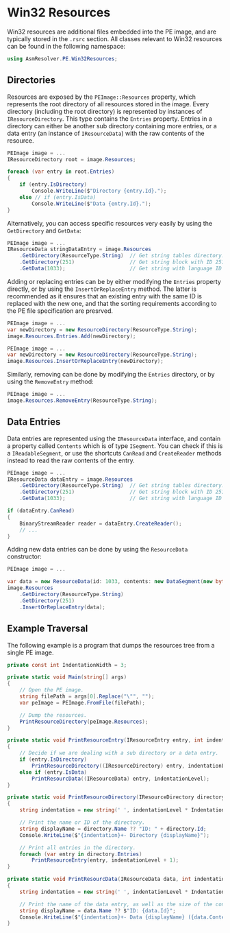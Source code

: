 # Win32 Resources

Win32 resources are additional files embedded into the PE image, and are
typically stored in the `.rsrc` section. All classes relevant to Win32
resources can be found in the following namespace:

``` csharp
using AsmResolver.PE.Win32Resources;
```

## Directories

Resources are exposed by the `PEImage::Resources` property, which
represents the root directory of all resources stored in the image.
Every directory (including the root directory) is represented by
instances of `IResourceDirectory`. This type contains the `Entries`
property. Entries in a directory can either be another sub directory
containing more entries, or a data entry (an instance of
`IResourceData`) with the raw contents of the resource.

``` csharp
PEImage image = ...
IResourceDirectory root = image.Resources;

foreach (var entry in root.Entries)
{
    if (entry.IsDirectory)
        Console.WriteLine($"Directory {entry.Id}.");
    else // if (entry.IsData)
        Console.WriteLine($"Data {entry.Id}.");
}
```

Alternatively, you can access specific resources very easily by using
the `GetDirectory` and `GetData`:

``` csharp
PEImage image = ...
IResourceData stringDataEntry = image.Resources
    .GetDirectory(ResourceType.String)  // Get string tables directory.
    .GetDirectory(251)                  // Get string block with ID 251
    .GetData(1033);                     // Get string with language ID 1033
```

Adding or replacing entries can be by either modifying the `Entries`
property directly, or by using the `InsertOrReplaceEntry` method.
The latter is recommended as it ensures that an existing entry with the
same ID is replaced with the new one, and that the sorting requirements
according to the PE file specification are presrved.

``` csharp
PEImage image = ...
var newDirectory = new ResourceDirectory(ResourceType.String);
image.Resources.Entries.Add(newDirectory);
```

``` csharp
PEImage image = ...
var newDirectory = new ResourceDirectory(ResourceType.String);
image.Resources.InsertOrReplaceEntry(newDirectory);
```

Similarly, removing can be done by modifying the `Entries` directory, or
by using the `RemoveEntry` method:

``` csharp
PEImage image = ...
image.Resources.RemoveEntry(ResourceType.String);
```

## Data Entries

Data entries are represented using the `IResourceData` interface, and
contain a property called `Contents` which is of type `ISegment`. You
can check if this is a `IReadableSegment`, or use the shortcuts
`CanRead` and `CreateReader` methods instead to read the raw contents of
the entry.

``` csharp
PEImage image = ...
IResourceData dataEntry = image.Resources
    .GetDirectory(ResourceType.String)  // Get string tables directory.
    .GetDirectory(251)                  // Get string block with ID 251
    .GetData(1033);                     // Get string with language ID 1033

if (dataEntry.CanRead)
{
    BinaryStreamReader reader = dataEntry.CreateReader();
    // ...
}
```

Adding new data entries can be done by using the `ResourceData`
constructor:

``` csharp
PEImage image = ...

var data = new ResourceData(id: 1033, contents: new DataSegment(new byte[] { ... }));
image.Resources
    .GetDirectory(ResourceType.String)
    .GetDirectory(251)
    .InsertOrReplaceEntry(data);
```

## Example Traversal

The following example is a program that dumps the resources tree from a
single PE image.

``` csharp
private const int IndentationWidth = 3;

private static void Main(string[] args)
{
    // Open the PE image.
    string filePath = args[0].Replace("\"", "");
    var peImage = PEImage.FromFile(filePath);

    // Dump the resources.
    PrintResourceDirectory(peImage.Resources);
}

private static void PrintResourceEntry(IResourceEntry entry, int indentationLevel = 0)
{
    // Decide if we are dealing with a sub directory or a data entry.
    if (entry.IsDirectory)
        PrintResourceDirectory((IResourceDirectory) entry, indentationLevel);
    else if (entry.IsData)
        PrintResourcData((IResourceData) entry, indentationLevel);
}

private static void PrintResourceDirectory(IResourceDirectory directory, int indentationLevel = 0)
{
    string indentation = new string(' ', indentationLevel * IndentationWidth);

    // Print the name or ID of the directory.
    string displayName = directory.Name ?? "ID: " + directory.Id;
    Console.WriteLine($"{indentation}+- Directory {displayName}");

    // Print all entries in the directory.
    foreach (var entry in directory.Entries)
        PrintResourceEntry(entry, indentationLevel + 1);
}

private static void PrintResourcData(IResourceData data, int indentationLevel)
{
    string indentation = new string(' ', indentationLevel * IndentationWidth);

    // Print the name of the data entry, as well as the size of the contents.
    string displayName = data.Name ?? $"ID: {data.Id}";
    Console.WriteLine($"{indentation}+- Data {displayName} ({data.Contents.GetPhysicalSize()} bytes)");
}
```

